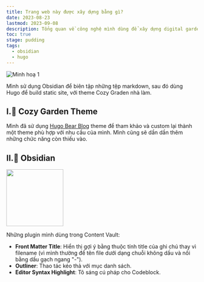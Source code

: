 ```yaml
---
title: Trang web này được xây dựng bằng gì?
date: 2023-08-23
lastmod: 2023-09-08
description: Tổng quan về công nghệ mình dùng để xây dựng digital garden
toc: true
stage: pudding
tags:
  - obsidian
  - hugo
---
```

![Minh hoạ 1](https://res.cloudinary.com/dkvqvzty1/image/upload/v1694182793/nhattienblog/trang-web-nay/Untitled-2023-08-15-1255_qpldtm.png "Hugo + Obsidian = Digital Garden")

Mình sử dụng Obsidian để biên tập những tệp markdown, sau đó dùng Hugo để build static site, với theme Cozy Graden nhà làm.
## I.🌱 Cozy Garden Theme
Mình đã sử dụng [Hugo Bear Blog](https://github.com/janraasch/hugo-bearblog) theme để tham khảo và custom lại thành một theme phù hợp với nhu cầu của mình. Mình cũng sẽ dần dần thêm những chức năng còn thiếu vào.
## II.💎 Obsidian
<img src="https://obsidian.md/images/obsidian-logo-gradient.svg" width="150" />

Những plugin mình dùng trong Content Vault:
- **Front Matter Title**: Hiển thị gợi ý bằng thuộc tính title của ghi chú thay vì filename (vì mình thường để tên file dưới dạng chuỗi không dấu và nối bằng dấu gạch ngang "-").
- **Outliner**: Thao tác kéo thả với mục danh sách.
- **Editor Syntax Highlight**: Tô sáng cú pháp cho Codeblock.
